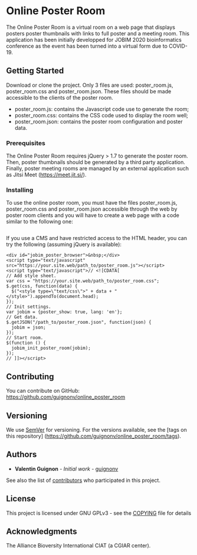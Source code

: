 # Online Poster Room

The Online Poster Room is a virtual room on a web page that displays posters
poster thumbnails with links to full poster and a meeting room. This application
has been initially developped for JOBIM 2020 bioinformatics conference as the
event has been turned into a virtual form due to COVID-19.

## Getting Started

Download or clone the project. Only 3 files are used: poster_room.js,
poster_room.css and poster_room.json. These files should be made accessible to
the clients of the poster room.
* poster_room.js: contains the Javascript code use to generate the room;
* poster_room.css: contains the CSS code used to display the room well;
* poster_room.json: contains the poster room configuration and poster data.

### Prerequisites

The Online Poster Room requires jQuery > 1.7 to generate the poster room. Then,
poster thumbnails should be generated by a third party application. Finally,
poster meeting rooms are managed by an external application such as Jitsi Meet
(https://meet.jit.si/).

### Installing

To use the online poster room, you must have the files poster_room.js,
poster_room.css and poster_room.json accessible through the web by poster room
clients and you will have to create a web page with a code similar to the
following one:

```
```

If you use a CMS and have restricted access to the HTML header, you can try the
following (assuming jQuery is available):

```
<div id="jobim_poster_browser">&nbsp;</div>
<script type="text/javascript" src="https://your.site.web/path_to/poster_room.js"></script>
<script type="text/javascript">// <![CDATA[
// Add style sheet.
var css = "https://your.site.web/path_to/poster_room.css";
$.get(css, function(data) {
  $("<style type=\"text/css\">" + data + "</style>").appendTo(document.head);
});
// Init settings.
var jobim = {poster_show: true, lang: 'en'};
// Get data.
$.getJSON("/path_to/poster_room.json", function(json) {
  jobim = json;
});
// Start room.
$(function () {
  jobim_init_poster_room(jobim);
});
// ]]></script>
```

## Contributing

You can contribute on GitHub: https://github.com/guignonv/online_poster_room

## Versioning

We use [SemVer](http://semver.org/) for versioning.
For the versions available, see the [tags on this repository]
(https://github.com/guignonv/online_poster_room/tags).

## Authors

* **Valentin Guignon** - *Initial work* - [guignonv](https://github.com/guignonv)

See also the list of [contributors](https://github.com/guignonv/online_poster_room/contributors)
who participated in this project.

## License

This project is licensed under GNU GPLv3 - see the [COPYING](COPYING) file for
details

## Acknowledgments

The Alliance Bioversity International CIAT (a CGIAR center).
